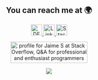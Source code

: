 <h2 align="center">You can reach me at 🌍</h2>
<p align="center">
  <a href="https://dev.to/jaimesc87">
    <img src="https://d2fltix0v2e0sb.cloudfront.net/dev-badge.svg" alt="DEV Profile" height="30" width="30">
  </a>

  <a href="https://www.linkedin.com/in/jaimesalcedo/">
    <img src="https://www.vectorlogo.zone/logos/linkedin/linkedin-icon.svg" alt="LinkedIn Profile" height="30" width="30">
  </a>

  <a href="https://stackoverflow.com/users/6518928/jaime-s?tab=profile">
    <img src="https://www.vectorlogo.zone/logos/stackoverflow/stackoverflow-icon.svg" alt="Stack Overflow Profile" height="30" width="30">
  </a>
  <p align="center">
  <a href="https://stackoverflow.com/users/6518928/jaime-s"><img src="https://stackoverflow.com/users/flair/6518928.png?theme=dark" width="208" height="58" alt="profile for Jaime S at Stack Overflow, Q&amp;A for professional and enthusiast programmers" title="profile for Jaime S at Stack Overflow, Q&amp;A for professional and enthusiast programmers"></a>
  </p>
</p>
<p align="center">
  <img align="center" src="https://github-readme-stats.vercel.app/api?username=jsalcedo1987&show_icons=true&theme=radical&count_private=true&hide=prs,stars" />
</p>
